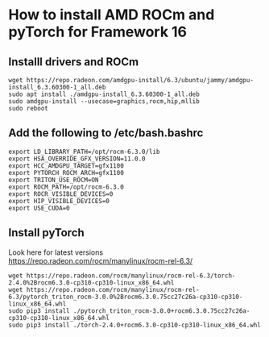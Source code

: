 # How to install AMD ROCm and pyTorch for Framework 16

## Installl drivers and ROCm
```
wget https://repo.radeon.com/amdgpu-install/6.3/ubuntu/jammy/amdgpu-install_6.3.60300-1_all.deb
sudo apt install ./amdgpu-install_6.3.60300-1_all.deb
sudo amdgpu-install --usecase=graphics,rocm,hip,mllib
sudo reboot
```


## Add the following to /etc/bash.bashrc
```
export LD_LIBRARY_PATH=/opt/rocm-6.3.0/lib
export HSA_OVERRIDE_GFX_VERSION=11.0.0
export HCC_AMDGPU_TARGET=gfx1100
export PYTORCH_ROCM_ARCH=gfx1100
export TRITON_USE_ROCM=ON
export ROCM_PATH=/opt/rocm-6.3.0
export ROCR_VISIBLE_DEVICES=0
export HIP_VISIBLE_DEVICES=0
export USE_CUDA=0
```

## Install pyTorch
Look here for latest versions https://repo.radeon.com/rocm/manylinux/rocm-rel-6.3/
```
wget https://repo.radeon.com/rocm/manylinux/rocm-rel-6.3/torch-2.4.0%2Brocm6.3.0-cp310-cp310-linux_x86_64.whl
wget https://repo.radeon.com/rocm/manylinux/rocm-rel-6.3/pytorch_triton_rocm-3.0.0%2Brocm6.3.0.75cc27c26a-cp310-cp310-linux_x86_64.whl
sudo pip3 install ./pytorch_triton_rocm-3.0.0+rocm6.3.0.75cc27c26a-cp310-cp310-linux_x86_64.whl
sudo pip3 install ./torch-2.4.0+rocm6.3.0-cp310-cp310-linux_x86_64.whl
```
